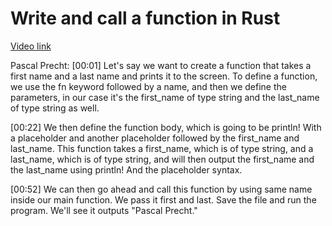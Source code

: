 # Write and call a function in Rust

[Video link](https://www.egghead.io/lessons/rust-write-and-call-a-function-in-rust)

Pascal Precht: [00:01] Let's say we want to create a function that takes a first name and a last name and prints it to the screen. To define a function, we use the fn keyword followed by a name, and then we define the parameters, in our case it's the first_name of type string and the last_name of type string as well.

[00:22] We then define the function body, which is going to be println! With a placeholder and another placeholder followed by the first_name and last_name. This function takes a first_name, which is of type string, and a last_name, which is of type string, and will then output the first_name and the last_name using println! And the placeholder syntax.

[00:52] We can then go ahead and call this function by using same name inside our main function. We pass it first and last. Save the file and run the program. We'll see it outputs "Pascal Precht."
